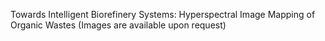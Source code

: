 Towards Intelligent Biorefinery Systems: Hyperspectral Image Mapping of Organic Wastes 
(Images are available upon request)

